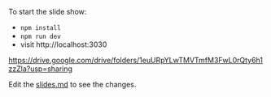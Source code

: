 To start the slide show:

- `npm install`
- `npm run dev`
- visit http://localhost:3030

https://drive.google.com/drive/folders/1euURpYLwTMVTmfM3FwL0rQty6h1zzZla?usp=sharing

Edit the [slides.md](./slides.md) to see the changes.
